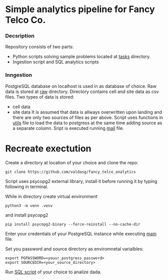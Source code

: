 # Simple analytics pipeline for Fancy Telco Co.

### Decsription

Repository consists of two parts:
- Python scripts solving sample problems located at [tasks](./tasks/) directory.
- Ingestion script and SQL analytics scripts

### Inngestion
PostgreSQL database on localhost is used in as database of choice.
Raw data is stored at [raw](./tasks/) directory.
Directory contains cell and site data as csv files. Two types of data is stored:
- cell data
- site data
It is assumed that data is allways overwritten upon landing and there are only two sources of files as per above.
Script uses functions in [utils](./utils.py) file to load the data to postgress at the same time adding source as
a separate column.
Sript is executed running [mail](./utils.py) file.

# Recreate exectution
Create a directory at location of your choice and clone the repo:
```
git clone https://github.com/valdasg/fancy_telco_analytics
```
Script uses psycopg2 external library, install it before running it by typing following in terminal.

While in directory create virtual environment
```
python3 -m venn .venv
```
and install psycopg2
```
pip install psycopg2-binary --force-reinstall --no-cache-dir
```
Enter your credentials of your PostgreSQL instance while executing [main](./utils.py) file.

Set you password and source directory as enviromnetal varialbles:
```
export PGPASSWORD=<youur_postgress_password>
export SOURCEDIR=<your_source_directory>
```

Run [SQL script](./sql_scripts.sql) of your choice to analize dada.